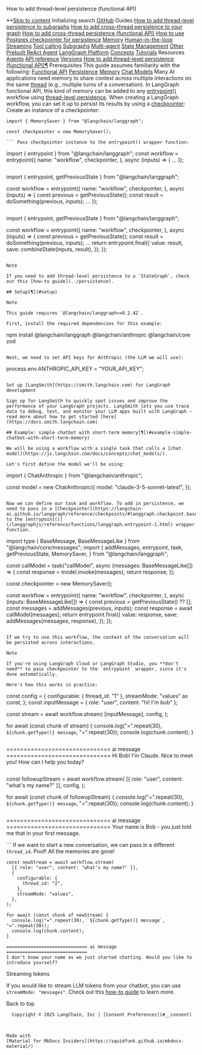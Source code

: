 How to add thread-level persistence (functional API)

**[Skip to content](#how-to-add-thread-level-persistence-functional-api) Initializing search [GitHub](https://github.com/langchain-ai/langgraphjs) Guides [How to add thread-level persistence to subgraphs](../subgraph-persistence/) [How to add cross-thread persistence to your graph](../cross-thread-persistence/) [How to add cross-thread persistence (functional API)](../cross-thread-persistence-functional/) [How to use Postgres checkpointer for persistence](../persistence-postgres/) [Memory](../../how-tos#memory) [Human-in-the-loop](../../how-tos#human-in-the-loop) [Streaming](../../how-tos#streaming) [Tool calling](../../how-tos#tool-calling) [Subgraphs](../../how-tos#subgraphs) [Multi-agent](../multi-agent-network/) [State Management](../../how-tos#state-management) [Other](../../how-tos#other) [Prebuilt ReAct Agent](../../how-tos#prebuilt-react-agent) [LangGraph Platform](../../how-tos#langgraph-platform) [Concepts](../../concepts/) [Tutorials](../../tutorials/) Resources [Agents](../../agents/overview/) [API reference](../../reference/) [Versions](../../versions/) [How to add thread-level persistence (functional API)¶](#how-to-add-thread-level-persistence-functional-api) Prerequisites This guide assumes familiarity with the following: [Functional API](../../concepts/functional_api/) [Persistence](../../concepts/persistence/) [Memory](../../concepts/memory/) [Chat Models](https://js.langchain.com/docs/concepts/chat_models/) Many AI applications need memory to share context across multiple interactions on the same [thread](../../concepts/persistence#threads) (e.g., multiple turns of a conversation). In LangGraph functional API, this kind of memory can be added to any [entrypoint()](/langgraphjs/reference/functions/langgraph.entrypoint-1.html) workflow using [thread-level persistence](/langgraphjs/concepts/persistence). When creating a LangGraph workflow, you can set it up to persist its results by using a [checkpointer](/langgraphjs/reference/classes/checkpoint.BaseCheckpointSaver.html): Create an instance of a checkpointer:

```
import { MemorySaver } from "@langchain/langgraph";

const checkpointer = new MemorySaver();

``` Pass checkpointer instance to the entrypoint() wrapper function:

```
import { entrypoint } from "@langchain/langgraph";
const workflow = entrypoint({
  name: "workflow",
  checkpointer,
}, async (inputs) => {
  ...
});

``` Retrieve previous state from the prior execution within the workflow:

```
import { entrypoint, getPreviousState } from "@langchain/langgraph";

const workflow = entrypoint({
  name: "workflow",
  checkpointer,
}, async (inputs) => {
  const previous = getPreviousState();
  const result = doSomething(previous, inputs);
  ...
});

``` Optionally choose which values will be returned from the workflow and which will be saved by the checkpointer as previous:

```
import { entrypoint, getPreviousState } from "@langchain/langgraph";

const workflow = entrypoint({
  name: "workflow",
  checkpointer,
}, async (inputs) => {
  const previous = getPreviousState();
  const result = doSomething(previous, inputs);
  ...
  return entrypoint.final({
    value: result,
    save: combineState(inputs, result),
  });
});

``` This guide shows how you can add thread-level persistence to your workflow. Note If you need memory that is shared** across multiple conversations or users (cross-thread persistence), check out this [how-to guide](../cross-thread-persistence-functional).

Note

If you need to add thread-level persistence to a `StateGraph`, check out this [how-to guide](../persistence).

## Setup[¶](#setup)

Note

This guide requires `@langchain/langgraph>=0.2.42`.

First, install the required dependencies for this example:

```
npm install @langchain/langgraph @langchain/anthropic @langchain/core zod

```

Next, we need to set API keys for Anthropic (the LLM we will use):

```
process.env.ANTHROPIC_API_KEY = "YOUR_API_KEY";

```

Set up [LangSmith](https://smith.langchain.com) for LangGraph development

Sign up for LangSmith to quickly spot issues and improve the performance of your LangGraph projects. LangSmith lets you use trace data to debug, test, and monitor your LLM apps built with LangGraph — read more about how to get started [here](https://docs.smith.langchain.com)

## Example: simple chatbot with short-term memory[¶](#example-simple-chatbot-with-short-term-memory)

We will be using a workflow with a single task that calls a [chat model](https://js.langchain.com/docs/concepts/chat_models/).

Let's first define the model we'll be using:

```
import { ChatAnthropic } from "@langchain/anthropic";

const model = new ChatAnthropic({
  model: "claude-3-5-sonnet-latest",
});

```

Now we can define our task and workflow. To add in persistence, we need to pass in a [Checkpointer](https://langchain-ai.github.io/langgraph/reference/checkpoints/#langgraph.checkpoint.base.BaseCheckpointSaver) to the [entrypoint()](/langgraphjs/reference/functions/langgraph.entrypoint-1.html) wrapper function.

```
import type { BaseMessage, BaseMessageLike } from "@langchain/core/messages";
import {
  addMessages,
  entrypoint,
  task,
  getPreviousState,
  MemorySaver,
} from "@langchain/langgraph";

const callModel = task("callModel", async (messages: BaseMessageLike[]) => {
  const response = model.invoke(messages);
  return response;
});

const checkpointer = new MemorySaver();

const workflow = entrypoint({
  name: "workflow",
  checkpointer,
}, async (inputs: BaseMessageLike[]) => {
  const previous = getPreviousState<BaseMessage>() ?? [];
  const messages = addMessages(previous, inputs);
  const response = await callModel(messages);
  return entrypoint.final({
    value: response,
    save: addMessages(messages, response),
  });
});

```

If we try to use this workflow, the context of the conversation will be persisted across interactions.

Note

If you're using LangGraph Cloud or LangGraph Studio, you **don't need** to pass checkpointer to the `entrypoint` wrapper, since it's done automatically.

Here's how this works in practice:

```
const config = {
  configurable: { thread_id: "1" },
  streamMode: "values" as const,
};
const inputMessage = { role: "user", content: "hi! I'm bob" };

const stream = await workflow.stream(
  [inputMessage],
  config,
);

for await (const chunk of stream) {
  console.log("=".repeat(30), `${chunk.getType()} message`, "=".repeat(30));
  console.log(chunk.content);
}

```

```
============================== ai message ==============================
Hi Bob! I'm Claude. Nice to meet you! How can I help you today?

``` You can always resume previous threads:

```
const followupStream = await workflow.stream(
  [{ role: "user", content: "what's my name?" }],
  config,
);

for await (const chunk of followupStream) {
  console.log("=".repeat(30), `${chunk.getType()} message`, "=".repeat(30));
  console.log(chunk.content);
}

```

```
============================== ai message ==============================
Your name is Bob - you just told me that in your first message.

``` If we want to start a new conversation, we can pass in a different `thread_id`. Poof! All the memories are gone!

```
const newStream = await workflow.stream(
  [{ role: "user", content: "what's my name?" }],
  {
    configurable: {
      thread_id: "2",
    },
    streamMode: "values",
  },
);

for await (const chunk of newStream) {
  console.log("=".repeat(30), `${chunk.getType()} message`, "=".repeat(30));
  console.log(chunk.content);
}

```

```
============================== ai message ==============================
I don't know your name as we just started chatting. Would you like to introduce yourself?

```

Streaming tokens

If you would like to stream LLM tokens from your chatbot, you can use `streamMode: "messages"`. Check out this [how-to guide](../stream-tokens) to learn more.

  Back to top

      Copyright © 2025 LangChain, Inc | [Consent Preferences](#__consent)



    Made with
    [Material for MkDocs Insiders](https://squidfunk.github.io/mkdocs-material/)

[](https://langchain-ai.github.io/langgraph/)
[](https://github.com/langchain-ai/langgraphjs)
[](https://twitter.com/LangChainAI)